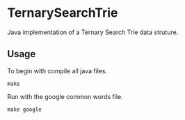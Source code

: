 # TernarySearchTrie
Java implementation of a Ternary Search Trie data struture. 

## Usage

To begin with compile all java files.
```
make
```

Run with the google common words file.
```
make google
```
